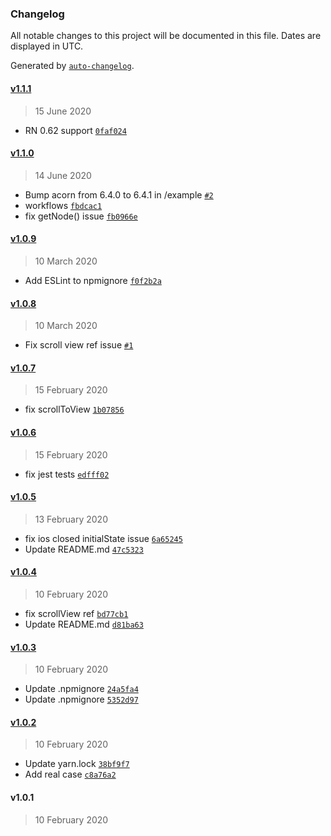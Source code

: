 ### Changelog

All notable changes to this project will be documented in this file. Dates are displayed in UTC.

Generated by [`auto-changelog`](https://github.com/CookPete/auto-changelog).

#### [v1.1.1](https://github.com/busfor/react-native-collapsible-navbar-scrollview/compare/v1.1.0...v1.1.1)

> 15 June 2020

- RN 0.62 support [`0faf024`](https://github.com/busfor/react-native-collapsible-navbar-scrollview/commit/0faf0249acd9b319f1dfc788961d0d71778e9ad5)

#### [v1.1.0](https://github.com/busfor/react-native-collapsible-navbar-scrollview/compare/v1.0.9...v1.1.0)

> 14 June 2020

- Bump acorn from 6.4.0 to 6.4.1 in /example [`#2`](https://github.com/busfor/react-native-collapsible-navbar-scrollview/pull/2)
- workflows [`fbdcac1`](https://github.com/busfor/react-native-collapsible-navbar-scrollview/commit/fbdcac1a5c94eb5f9b30cbe8bdd54fa2170ac944)
- fix getNode() issue [`fb0966e`](https://github.com/busfor/react-native-collapsible-navbar-scrollview/commit/fb0966e15885c86e6276e779f2227c7ff6fafcbf)

#### [v1.0.9](https://github.com/busfor/react-native-collapsible-navbar-scrollview/compare/v1.0.8...v1.0.9)

> 10 March 2020

- Add ESLint to npmignore [`f0f2b2a`](https://github.com/busfor/react-native-collapsible-navbar-scrollview/commit/f0f2b2a952beff103932ad3eb2cbcd5e48754517)

#### [v1.0.8](https://github.com/busfor/react-native-collapsible-navbar-scrollview/compare/v1.0.7...v1.0.8)

> 10 March 2020

- Fix scroll view ref issue [`#1`](https://github.com/busfor/react-native-collapsible-navbar-scrollview/pull/1)

#### [v1.0.7](https://github.com/busfor/react-native-collapsible-navbar-scrollview/compare/v1.0.6...v1.0.7)

> 15 February 2020

- fix scrollToView [`1b07856`](https://github.com/busfor/react-native-collapsible-navbar-scrollview/commit/1b0785690290ff1c9e30f0566129ceefa40337cd)

#### [v1.0.6](https://github.com/busfor/react-native-collapsible-navbar-scrollview/compare/v1.0.5...v1.0.6)

> 15 February 2020

- fix jest tests [`edfff02`](https://github.com/busfor/react-native-collapsible-navbar-scrollview/commit/edfff029ddbfcc29eb21b944a229bd68fc909cc7)

#### [v1.0.5](https://github.com/busfor/react-native-collapsible-navbar-scrollview/compare/v1.0.4...v1.0.5)

> 13 February 2020

- fix ios closed initialState issue [`6a65245`](https://github.com/busfor/react-native-collapsible-navbar-scrollview/commit/6a65245cccaf22b5883141f14e580f33b6a3ab8a)
- Update README.md [`47c5323`](https://github.com/busfor/react-native-collapsible-navbar-scrollview/commit/47c532369be3a60e88355c9e1ece0e61fe91bb6c)

#### [v1.0.4](https://github.com/busfor/react-native-collapsible-navbar-scrollview/compare/v1.0.3...v1.0.4)

> 10 February 2020

- fix scrollView ref [`bd77cb1`](https://github.com/busfor/react-native-collapsible-navbar-scrollview/commit/bd77cb1a43ce55428ce6eb93cd723825e702c377)
- Update README.md [`d81ba63`](https://github.com/busfor/react-native-collapsible-navbar-scrollview/commit/d81ba63b2326855ee6cdb0d818e3db164f7367c7)

#### [v1.0.3](https://github.com/busfor/react-native-collapsible-navbar-scrollview/compare/v1.0.2...v1.0.3)

> 10 February 2020

- Update .npmignore [`24a5fa4`](https://github.com/busfor/react-native-collapsible-navbar-scrollview/commit/24a5fa489c96e3e53c3854f5792521def3134fbb)
- Update .npmignore [`5352d97`](https://github.com/busfor/react-native-collapsible-navbar-scrollview/commit/5352d97099b29cdf8066d6e98268cc42286e48b6)

#### [v1.0.2](https://github.com/busfor/react-native-collapsible-navbar-scrollview/compare/v1.0.1...v1.0.2)

> 10 February 2020

- Update yarn.lock [`38bf9f7`](https://github.com/busfor/react-native-collapsible-navbar-scrollview/commit/38bf9f7fc4039a33c73ccf86b5e4564e56146da4)
- Add real case [`c8a76a2`](https://github.com/busfor/react-native-collapsible-navbar-scrollview/commit/c8a76a2c90a42f3d09ea01b70d426a0ac78fd2b0)

#### v1.0.1

> 10 February 2020

